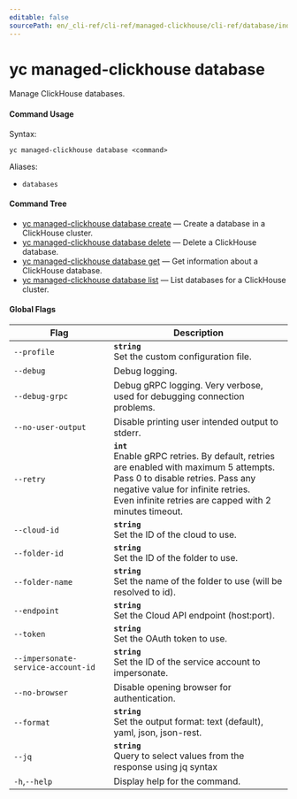 ```yaml
---
editable: false
sourcePath: en/_cli-ref/cli-ref/managed-clickhouse/cli-ref/database/index.md
---
```


# yc managed-clickhouse database

Manage ClickHouse databases.

#### Command Usage

Syntax: 

`yc managed-clickhouse database <command>`

Aliases: 

- `databases`

#### Command Tree

- [yc managed-clickhouse database create](create.md) — Create a database in a ClickHouse cluster.
- [yc managed-clickhouse database delete](delete.md) — Delete a ClickHouse database.
- [yc managed-clickhouse database get](get.md) — Get information about a ClickHouse database.
- [yc managed-clickhouse database list](list.md) — List databases for a ClickHouse cluster.

#### Global Flags

| Flag | Description |
|----|----|
|`--profile`|<b>`string`</b><br/>Set the custom configuration file.|
|`--debug`|Debug logging.|
|`--debug-grpc`|Debug gRPC logging. Very verbose, used for debugging connection problems.|
|`--no-user-output`|Disable printing user intended output to stderr.|
|`--retry`|<b>`int`</b><br/>Enable gRPC retries. By default, retries are enabled with maximum 5 attempts.<br/>Pass 0 to disable retries. Pass any negative value for infinite retries.<br/>Even infinite retries are capped with 2 minutes timeout.|
|`--cloud-id`|<b>`string`</b><br/>Set the ID of the cloud to use.|
|`--folder-id`|<b>`string`</b><br/>Set the ID of the folder to use.|
|`--folder-name`|<b>`string`</b><br/>Set the name of the folder to use (will be resolved to id).|
|`--endpoint`|<b>`string`</b><br/>Set the Cloud API endpoint (host:port).|
|`--token`|<b>`string`</b><br/>Set the OAuth token to use.|
|`--impersonate-service-account-id`|<b>`string`</b><br/>Set the ID of the service account to impersonate.|
|`--no-browser`|Disable opening browser for authentication.|
|`--format`|<b>`string`</b><br/>Set the output format: text (default), yaml, json, json-rest.|
|`--jq`|<b>`string`</b><br/>Query to select values from the response using jq syntax|
|`-h`,`--help`|Display help for the command.|
